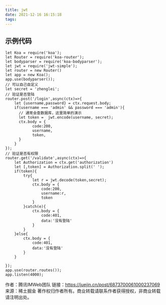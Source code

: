 ```yaml
---
title: jwt
date: 2021-12-16 16:15:18
tags:
---
```

## 示例代码
    let Koa = require('koa');
    let Router = require('koa-router');
    let bodyparser = require('koa-bodyparser');
    let jwt = require('jwt-simple');
    let router = new Router()
    let app = new Koa();
    app.use(bodyparser());
    // 可以自己自定义
    let secret = 'zhenglei';
    // 验证是否登陆
    router.post('/login',async(ctx)=>{ 
        let {username,password} = ctx.request.body;
        if(username === 'admin' && password === 'admin'){
          // 通常会查数据库，这里简单的演示
          let token =  jwt.encode(username, secret);
          ctx.body = {
                code:200,
                username,
                token,
          }
        }
    });
    // 验证是否有权限
    router.get('/validate',async(ctx)=>{ 
        let Authorization = ctx.get('authorization')
        let [,token] = Authorization.split(' ');
        if(token){
            try{
                let r = jwt.decode(token,secret);
                ctx.body = {
                    code:200,
                    username:r,
                    token
                }
            }catch(e){
                ctx.body = {
                    code:401,
                    data:'没有登陆'
                }
            }
        }else{
            ctx.body = {
                code:401,
                data:'没有登陆'
            }
        }
      
    });
    app.use(router.routes());
    app.listen(4000);

作者：腾讯IMWeb团队
链接：https://juejin.cn/post/6873700061000237069
来源：稀土掘金
著作权归作者所有。商业转载请联系作者获得授权，非商业转载请注明出处。